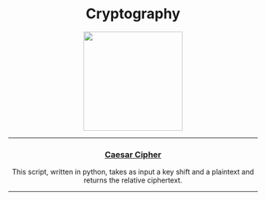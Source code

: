 
<!--p align="center"><img src="https://user-images.githubusercontent.com/53179989/155505992-cf7cfe47-7aef-4d7f-a6e6-ca63ba5b0cee.jpeg" /></p-->

<!--h3 align="center"> Hi! I’m "Jouleffect" </h3-->

<h1 align="center"> Cryptography </h1>

<p align="center"><img src="https://user-images.githubusercontent.com/53179989/266791278-3ac0aa59-4be7-4ea6-b612-149d037699c8.png" style="width:200px" />
</p>

* * *

<!--h2 align="center"!> Weapon List </h2-->

<h3 align="center"><a href="caesar.html">Caesar Cipher</a></h3>
<p align="center">This script, written in python, takes as input a key shift and a plaintext and returns the relative ciphertext.</p>


* * *
